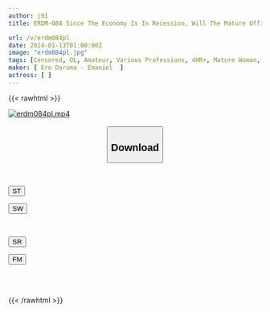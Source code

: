 ```yaml
---
author: j91
title: ERDM-084 Since The Economy Is In Recession, Will The Mature Office Lady Handle The Sex Even If She Is Played With Naughty Things? 4 Hours

url: /v/erdm084pl
date: 2024-01-13T01:00:00Z
image: "erdm084pl.jpg"
tags: [Censored, OL, Amateur, Various Professions, 4HR+, Mature Woman, Business Attire	]
maker: [ Ero Daruma - Emaniel  ]
actress: [ ]
---
```



{{< rawhtml >}}

<div class="video" data-videoid="ormdK4xvpocJJLq">
    <a href="javascript:;">
        <img src="/v/erdm084pl/erdm084pl.jpg" width="WIDTH" height="HEIGHT" alt="erdm084pl.mp4" loading="lazy">
    </a>
</div>

<script type="text/javascript" src="https://j91.asia/asset/on-demand-st.js"></script>

<br>
  <link rel="stylesheet" href="https://j91.asia/asset/bs5.css">
  
  <center>
  <button class="btn btn-primary" type="button" data-bs-toggle="collapse" data-bs-target=".multi-collapse" aria-expanded="false" aria-controls="multiCollapseExample1 multiCollapseExample2"><h2>Download</h2></button></center>
</p>
<div class="row">
  <div class="col">
    <div class="collapse multi-collapse" id="multiCollapseExample1">
      <div class="card card-body">
	      	      <br>
<div class="buttons">  
<p><a href="https://streamtape.to/v/ormdK4xvpocJJLq" target="_blank"><button class="btn-hover color-3"><i class="fa fa-download"></i> ST</button></a></p>
<p><a href="https://flaswish.com/ve0vvme9aj6v" target="_blank"><button class="btn-hover color-2"><i class="fa fa-download"></i> SW</button></a></p></div>
    </div>
  </div>
</div>
  <div class="col">
    <div class="collapse multi-collapse" id="multiCollapseExample2">
      <div class="card card-body">
	      <br>
<div class="buttons">
<p><a href="https://stmruby.com/60a1s6wisscc.html" target="_blank"><button class="btn-hover color-9"><i class="fa fa-download"></i> SR</button></a></p>
<p><a href="https://filemoon.sx/d/pof4vnjgk4fh" target="_blank"><button class="btn-hover color-8"><i class="fa fa-download"></i> FM</button></a></p></div>
<br><br>
      </div>
    </div>
  </div>
</div>

{{< /rawhtml >}}